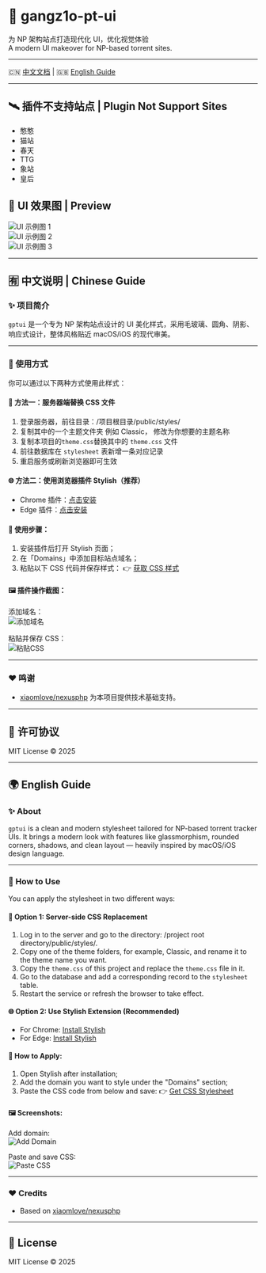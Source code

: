 # 🎨 gangz1o-pt-ui  

为 NP 架构站点打造现代化 UI，优化视觉体验  
A modern UI makeover for NP-based torrent sites.

---

🇨🇳 [中文文档](#-中文说明--chinese-guide) | 🇬🇧 [English Guide](#-english-guide)

---

## 🛰️ 插件不支持站点 | Plugin Not Support Sites

- 憨憨
- 猫站
- 春天
- TTG
- 象站
- 皇后

## 🌸 UI 效果图 | Preview

![UI 示例图 1](https://pic.areyouok.tech/file/AgACAgUAAyEGAASNGeNOAAIWhmfzq0li-57DO_krjsnXmB0HQ8KNAAL8vzEbgjagV091CHebyu3wAQADAgADdwADNgQ.png)  
![UI 示例图 2](https://pic.areyouok.tech/file/AgACAgUAAyEGAASNGeNOAAIWh2fzq2dKLqCYzKlH-QSfeUihKGrwAAL9vzEbgjagVw265RJMh-_VAQADAgADdwADNgQ.png)  
![UI 示例图 3](https://pic.areyouok.tech/file/AgACAgUAAyEGAASNGeNOAAIWiGfzq4dLDP2XBxjfzuc2zlF0IhQLAAL-vzEbgjagVyTlgy0PPtBLAQADAgADdwADNgQ.png)

---

## 🈶 中文说明 | Chinese Guide

### ✨ 项目简介

`gptui` 是一个专为 NP 架构站点设计的 UI 美化样式，采用毛玻璃、圆角、阴影、响应式设计，整体风格贴近 macOS/iOS 的现代审美。

---

### 🚀 使用方式

你可以通过以下两种方式使用此样式：

#### 📁 方法一：服务器端替换 CSS 文件

1. 登录服务器，前往目录：/项目根目录/public/styles/
2. 复制其中的一个主题文件夹 例如 Classic， 修改为你想要的主题名称
3. 复制本项目的`theme.css`替换其中的 `theme.css` 文件
4. 前往数据库在 `stylesheet` 表新增一条对应记录
5. 重启服务或刷新浏览器即可生效

#### 🌐 方法二：使用浏览器插件 Stylish（推荐）

- Chrome 插件：[点击安装](https://chromewebstore.google.com/detail/stylish-custom-themes-for/fjnbnpbmkenffdnngjfgmeleoegfcffe?hl=zh-CN&utm_source=ext_sidebar)  
- Edge 插件：[点击安装](https://microsoftedge.microsoft.com/addons/detail/stylish-custom-themes-f/pibpbbbcgeakmkmhgnllkkjdgpoabdge)

#### 📌 使用步骤：

1. 安装插件后打开 Stylish 页面；
2. 在「Domains」中添加目标站点域名；
3. 粘贴以下 CSS 代码并保存样式：
👉 [获取 CSS 样式](https://github.com/gangz1o/gptui/blob/master/theme.css)

#### 🖼 插件操作截图：

添加域名：  
![添加域名](https://invites.fun/assets/files/2025-04-02/1743578626-46293-image.png)

粘贴并保存 CSS：  
![粘贴CSS](https://invites.fun/assets/files/2025-04-02/1743578943-415999-image.png)

---

### ❤️ 鸣谢

- [xiaomlove/nexusphp](https://github.com/xiaomlove/nexusphp) 为本项目提供技术基础支持。

---

## 🧩 许可协议

MIT License © 2025

---

## 🌍 English Guide

### ✨ About

`gptui` is a clean and modern stylesheet tailored for NP-based torrent tracker UIs. It brings a modern look with features like glassmorphism, rounded corners, shadows, and clean layout — heavily inspired by macOS/iOS design language.

---

### 🚀 How to Use

You can apply the stylesheet in two different ways:

#### 📁 Option 1: Server-side CSS Replacement

1. Log in to the server and go to the directory: /project root directory/public/styles/.
2. Copy one of the theme folders, for example, Classic, and rename it to the theme name you want.
3. Copy the `theme.css` of this project and replace the `theme.css` file in it.
4. Go to the database and add a corresponding record to the `stylesheet` table.
5. Restart the service or refresh the browser to take effect.

#### 🌐 Option 2: Use Stylish Extension (Recommended)

- For Chrome: [Install Stylish](https://chromewebstore.google.com/detail/stylish-custom-themes-for/fjnbnpbmkenffdnngjfgmeleoegfcffe?hl=en)  
- For Edge: [Install Stylish](https://microsoftedge.microsoft.com/addons/detail/stylish-custom-themes-f/pibpbbbcgeakmkmhgnllkkjdgpoabdge)

#### 📌 How to Apply:

1. Open Stylish after installation;
2. Add the domain you want to style under the "Domains" section;
3. Paste the CSS code from below and save:
👉 [Get CSS Stylesheet](https://github.com/gangz1o/gptui/blob/master/theme.css)

#### 🖼 Screenshots:

Add domain:  
![Add Domain](https://invites.fun/assets/files/2025-04-02/1743578626-46293-image.png)

Paste and save CSS:  
![Paste CSS](https://invites.fun/assets/files/2025-04-02/1743578943-415999-image.png)

---

### ❤️ Credits

- Based on [xiaomlove/nexusphp](https://github.com/xiaomlove/nexusphp)

---

## 🧩 License

MIT License © 2025
